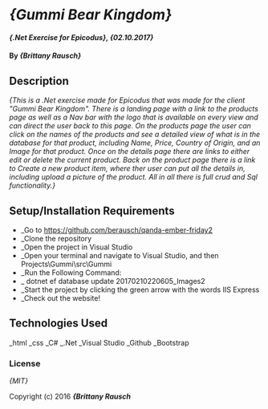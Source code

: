 ﻿# _{Gummi Bear Kingdom}_

#### _{.Net Exercise for Epicodus}, {02.10.2017}_

#### By _**{Brittany Rausch}**_

## Description

_{This is a .Net exercise made for Epicodus that was made for the client "Gummi Bear Kingdom". There is a landing page with a link to the products page as well as a Nav bar with the logo that is available on every view and can direct the user back to this page. On the products page the user can click on the names of the products and see a detailed view of what is in the database for that product, including Name, Price, Country of Origin, and an Image for that product. Once on the details page there are links to either edit or delete the current product. Back on the product page there is a link to Create a new product item, where ther user can put all the details in, including upload a picture of the product. All in all there is full crud and Sql functionality.}_

## Setup/Installation Requirements

* _Go to https://github.com/berausch/qanda-ember-friday2
* _Clone the repository
* _Open the project in Visual Studio
* _Open your terminal and navigate to Visual Studio, and then Projects\Gummi\src\Gummi 
* _Run the Following Command:
* _   dotnet ef database update 20170210220605_Images2
* _Start the project by clicking the green arrow with the words IIS Express
* _Check out the website!

## Technologies Used

_html
_css
_C#
_.Net
_Visual Studio
_Github
_Bootstrap

### License

*{MIT}*

Copyright (c) 2016 **_{Brittany Rausch_**
